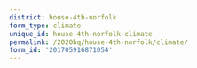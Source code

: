 ```yaml
---
district: house-4th-norfolk
form_type: climate
unique_id: house-4th-norfolk-climate
permalink: /2020bq/house-4th-norfolk/climate/
form_id: '201705916871054'
---
```

